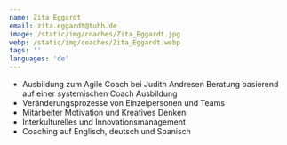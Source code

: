 ```yaml
---
name: Zita Eggardt
email: zita.eggardt@tuhh.de
image: /static/img/coaches/Zita_Eggardt.jpg
webp: /static/img/coaches/Zita_Eggardt.webp
tags: ''
languages: 'de'
---
```


<ul><li>Ausbildung zum Agile Coach bei Judith Andresen Beratung basierend auf einer systemischen Coach Ausbildung</li><li>Veränderungsprozesse von Einzelpersonen und Teams</li><li>Mitarbeiter Motivation und Kreatives Denken</li><li>Interkulturelles und Innovationsmanagement</li><li>Coaching auf Englisch, deutsch und Spanisch</li></ul>